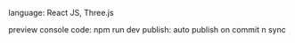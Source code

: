 language: React JS, Three.js

preview console code: npm run dev
publish: auto publish on commit n sync
